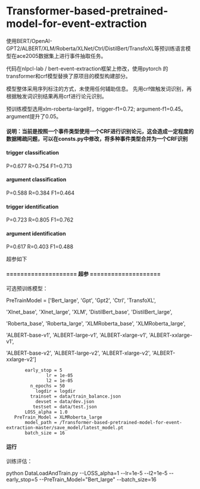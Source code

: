 # Transformer-based-pretrained-model-for-event-extraction

使用BERT/OpenAI-GPT2/ALBERT/XLM/Roberta/XLNet/Ctrl/DistilBert/TransfoXL等预训练语言模型在ace2005数据集上进行事件抽取任务。

代码在nlpcl-lab / bert-event-extraction框架上修改，使用pytorch 的transformer和crf模型替换了原项目的模型构建部分。 

模型整体采用序列标注的方式，未使用任何辅助信息。 先用crf做触发词识别，再根据触发词识别结果再用crf进行论元识别。

预训练模型选用xlm-roberta-large时，trigger-f1=0.72; argument-f1=0.45。argument提升了0.05。

#### 说明：当前是按照一个事件类型使用一个CRF进行识别论元，这会造成一定程度的数据稀疏问题，可以在consts.py中修改，将多种事件类型合并为一个CRF识别

#### trigger  classification     

P=0.677	R=0.754	F1=0.713

#### argument classification

P=0.588	R=0.384	F1=0.464

#### trigger  identification  

P=0.723	R=0.805	F1=0.762

#### argument identification   

P=0.617	R=0.403	F1=0.488

超参如下

#### ==================== 超参 ====================

可选预训练模型：

PreTrainModel = ['Bert_large', 'Gpt', 'Gpt2', 'Ctrl', 'TransfoXL', 

'Xlnet_base', 'Xlnet_large', 'XLM', 'DistilBert_base', 'DistilBert_large', 

'Roberta_base', 'Roberta_large', 'XLMRoberta_base', 'XLMRoberta_large', 

'ALBERT-base-v1', 'ALBERT-large-v1', 'ALBERT-xlarge-v1', 'ALBERT-xxlarge-v1',

'ALBERT-base-v2', 'ALBERT-large-v2', 'ALBERT-xlarge-v2', 'ALBERT-xxlarge-v2']


           early_stop = 5
                   lr = 1e-05
                   l2 = 1e-05
             n_epochs = 50
               logdir = logdir
             trainset = data/train_balance.json
               devset = data/dev.json
              testset = data/test.json
           LOSS_alpha = 1.0        
       PreTrain_Model = XLMRoberta_large
           model_path = /Transformer-based-pretrained-model-for-event-extraction-master/save_model/latest_model.pt
           batch_size = 16


#### 运行
训练评估：

python DataLoadAndTrain.py --LOSS_alpha=1 --lr=1e-5 --l2=1e-5 --early_stop=5 --PreTrain_Model="Bert_large" --batch_size=16
